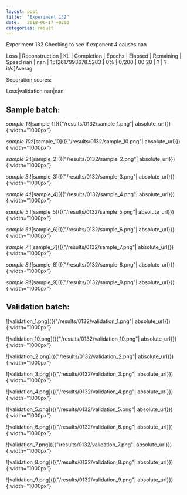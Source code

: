 ```yaml
---
layout: post
title:  "Experiment 132"
date:   2018-06-17 +0200
categories: result
---
```

Experiment 132
Checking to see if exponent 4 causes nan

Loss | Reconstruction | KL | Completion | Epochs | Elapsed | Remaining | Speed
nan | nan | 1512617993678.5283 | 0% | 0/200 | 00:20 | ? | ?it/s]Averag

Separation scores:

Loss|validation
nan|nan

## **Sample batch**:

_sample 1_:![sample_1]({{"/results/0132/sample_1.png"| absolute_url}}){:width="1000px"}

_sample 10_:![sample_10]({{"/results/0132/sample_10.png"| absolute_url}}){:width="1000px"}

_sample 2_:![sample_2]({{"/results/0132/sample_2.png"| absolute_url}}){:width="1000px"}

_sample 3_:![sample_3]({{"/results/0132/sample_3.png"| absolute_url}}){:width="1000px"}

_sample 4_:![sample_4]({{"/results/0132/sample_4.png"| absolute_url}}){:width="1000px"}

_sample 5_:![sample_5]({{"/results/0132/sample_5.png"| absolute_url}}){:width="1000px"}

_sample 6_:![sample_6]({{"/results/0132/sample_6.png"| absolute_url}}){:width="1000px"}

_sample 7_:![sample_7]({{"/results/0132/sample_7.png"| absolute_url}}){:width="1000px"}

_sample 8_:![sample_8]({{"/results/0132/sample_8.png"| absolute_url}}){:width="1000px"}

_sample 9_:![sample_9]({{"/results/0132/sample_9.png"| absolute_url}}){:width="1000px"}

## **Validation batch**:

![validation_1.png]({{"/results/0132/validation_1.png"| absolute_url}}){:width="1000px"}

![validation_10.png]({{"/results/0132/validation_10.png"| absolute_url}}){:width="1000px"}

![validation_2.png]({{"/results/0132/validation_2.png"| absolute_url}}){:width="1000px"}

![validation_3.png]({{"/results/0132/validation_3.png"| absolute_url}}){:width="1000px"}

![validation_4.png]({{"/results/0132/validation_4.png"| absolute_url}}){:width="1000px"}

![validation_5.png]({{"/results/0132/validation_5.png"| absolute_url}}){:width="1000px"}

![validation_6.png]({{"/results/0132/validation_6.png"| absolute_url}}){:width="1000px"}

![validation_7.png]({{"/results/0132/validation_7.png"| absolute_url}}){:width="1000px"}

![validation_8.png]({{"/results/0132/validation_8.png"| absolute_url}}){:width="1000px"}

![validation_9.png]({{"/results/0132/validation_9.png"| absolute_url}}){:width="1000px"}
